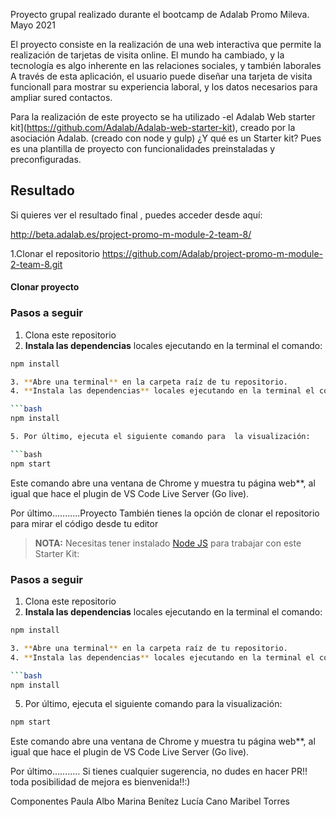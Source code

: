 Proyecto grupal realizado durante el bootcamp de Adalab
Promo Mileva. Mayo 2021

El proyecto consiste en la realización de una web interactiva que permite la realización de tarjetas de visita online.
El mundo ha cambiado, y la tecnología es algo inherente en las relaciones sociales, y también laborales
A través de esta aplicación, el usuario puede diseñar una tarjeta de visita funcionall para mostrar su experiencia laboral, y los datos necesarios para ampliar sured contactos.

Para la realización de este proyecto se ha utilizado -el Adalab Web starter kit](https://github.com/Adalab/Adalab-web-starter-kit), creado por la asociación Adalab. (creado con node y gulp) ¿Y qué es un Starter kit? Pues es una plantilla de proyecto con funcionalidades preinstaladas y preconfiguradas.

## Resultado

Si quieres ver el resultado final , puedes acceder desde aquí:

http://beta.adalab.es/project-promo-m-module-2-team-8/

1.Clonar el repositorio https://github.com/Adalab/project-promo-m-module-2-team-8.git

#### Clonar proyecto

### Pasos a seguir

1. Clona este repositorio
2. **Instala las dependencias** locales ejecutando en la terminal el comando:

````bash
npm install

3. **Abre una terminal** en la carpeta raíz de tu repositorio.
4. **Instala las dependencias** locales ejecutando en la terminal el comando:

```bash
npm install

5. Por último, ejecuta el siguiente comando para  la visualización:

```bash
npm start
````

Este comando abre una ventana de Chrome y muestra tu página web\*\*, al igual que hace el plugin de VS Code Live Server (Go live).

Por último...........Proyecto
También tienes la opción de clonar el repositorio para mirar el código desde tu editor

> **NOTA:** Necesitas tener instalado [Node JS](https://nodejs.org/) para trabajar con este Starter Kit:

### Pasos a seguir

1. Clona este repositorio
2. **Instala las dependencias** locales ejecutando en la terminal el comando:

````bash
npm install

3. **Abre una terminal** en la carpeta raíz de tu repositorio.
4. **Instala las dependencias** locales ejecutando en la terminal el comando:

```bash
npm install
````

5. Por último, ejecuta el siguiente comando para la visualización:

```bash
npm start
```

Este comando abre una ventana de Chrome y muestra tu página web\*\*, al igual que hace el plugin de VS Code Live Server (Go live).

Por último...........
Si tienes cualquier sugerencia, no dudes en hacer PR!! toda posibilidad de mejora es bienvenida!!:)

Componentes
Paula Albo
Marina Benítez
Lucía Cano
Maribel Torres
